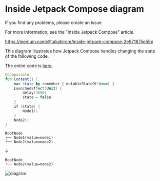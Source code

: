 # Inside Jetpack Compose diagram

If you find any problems, please create an issue.

For more information, see the "Inside Jetpack Compose" article.

https://medium.com/@takahirom/inside-jetpack-compose-2e971675e55e


This diagram illustrates how Jetpack Compose handles changing the state of the following code.

The entire code is [here](https://github.com/takahirom/simple-compose-for-learning-inside-compose/blob/873568ae64965d50cd68abe238e1c5dcb6b30fcc/src/main/kotlin/com/github/takahirom/compose/Main.kt#L82-L92).


```kotlin
@Composable
fun Content() {
    var state by remember { mutableStateOf(true) }
    LaunchedEffect(Unit) {
        delay(3000)
        state = false
    }
    if (state) {
        Node1()
    }
    Node2()
}
```

```
RootNode
├── Node1(value=node1)
└── Node2(value=node2)
```

↓

```
RootNode
└── Node2(value=node2)
```


![diagram](./diagram.png)
